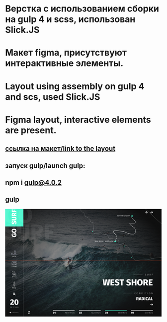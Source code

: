 #  Верстка с использованием сборки на gulp 4 и scss, использован Slick.JS
#   Макет  figma, присутствуют интерактивные элементы. 

#  Layout using assembly on gulp 4 and scs, used Slick.JS
# Figma layout, interactive elements are present.


##  [ссылка на макет/link to the layout](https://www.figma.com/design/yqTfu0VqosY86wml4VdBsL/gosurf-blackflagcreative?node-id=0-1&t=3k2p1jikGGCcaeYW-0)

## запуск gulp/launch gulp: 
## npm i gulp@4.0.2
## gulp
 
![demo](./demo-bg.png)